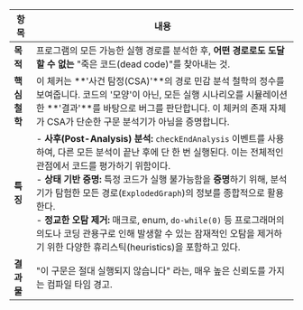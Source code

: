| 항목        | 내용                                                                                                                                                                                                                                                                                                                                                   |
| --------- | ---------------------------------------------------------------------------------------------------------------------------------------------------------------------------------------------------------------------------------------------------------------------------------------------------------------------------------------------------- |
| **목적**    | 프로그램의 모든 가능한 실행 경로를 분석한 후, **어떤 경로로도 도달할 수 없는** "죽은 코드(dead code)"를 찾아내는 것.                                                                                                                                                                                                                                                                          |
| **핵심 철학** | 이 체커는 **'사건 탐정(CSA)'**의 경로 민감 분석 철학의 정수를 보여줍니다. 코드의 '모양'이 아닌, 모든 실행 시나리오를 시뮬레이션한 **'결과'**를 바탕으로 버그를 판단합니다. 이 체커의 존재 자체가 CSA가 단순한 구문 분석기가 아님을 증명합니다.                                                                                                                                                                                                  |
| **특징**    | - **사후(Post-Analysis) 분석:** `checkEndAnalysis` 이벤트를 사용하여, 다른 모든 분석이 끝난 후에 단 한 번 실행된다. 이는 전체적인 관점에서 코드를 평가하기 위함이다.  <br>- **상태 기반 증명:** 특정 코드가 실행 불가능함을 **증명**하기 위해, 분석기가 탐험한 모든 경로(`ExplodedGraph`)의 정보를 종합적으로 활용한다.  <br>- **정교한 오탐 제거:** 매크로, enum, `do-while(0)` 등 프로그래머의 의도나 코딩 관용구로 인해 발생할 수 있는 잠재적인 오탐을 제거하기 위한 다양한 휴리스틱(heuristics)을 포함하고 있다. |
| **결과물**   | "이 구문은 절대 실행되지 않습니다" 라는, 매우 높은 신뢰도를 가지는 컴파일 타임 경고.                                                                                                                                                                                                                                                                                                   |
